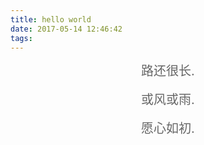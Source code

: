 ```yaml
---
title: hello world
date: 2017-05-14 12:46:42
tags:
---
```

<center style="color:#666;font-size:20px">
 路还很长.
</center>
<br>
<center style="color:#666;font-size:20px">
 或风或雨.
</center>
<br>
<center style="color:#666;font-size:20px">
 愿心如初.
</center>